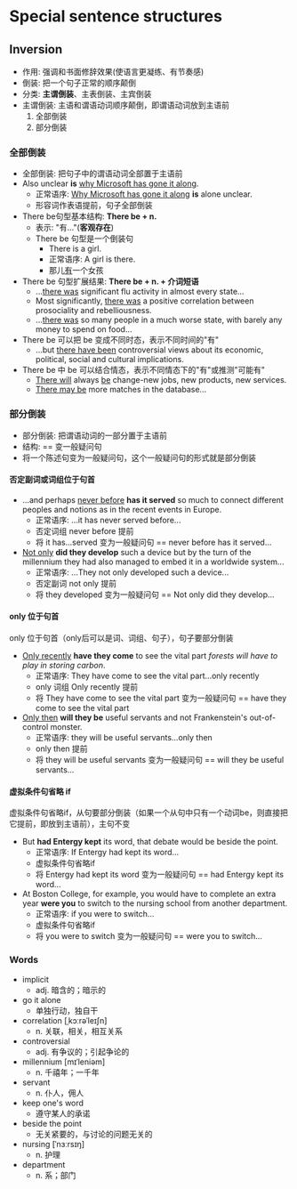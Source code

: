 # Special sentence structures

## Inversion

- 作用: 强调和书面修辞效果(使语言更凝练、有节奏感)
- 倒装: 把一个句子正常的顺序颠倒
- 分类: **主谓倒装**、主表倒装、主宾倒装
- 主谓倒装: 主语和谓语动词顺序颠倒，即谓语动词放到主语前
    1. 全部倒装
    2. 部分倒装

### 全部倒装

- 全部倒装: 把句子中的谓语动词全部置于主语前
- Also unclear **is** <ins>why Microsoft has gone it along</ins>.
    - 正常语序: <ins>Why Microsoft has gone it along</ins> **is** alone unclear.
    - 形容词作表语提前，句子全部倒装
- There be句型基本结构: **There be + n.**
    - 表示: "有..."(**客观存在**)
    - There be 句型是一个倒装句
        - There is a girl.
        - 正常语序: A girl is there.
        - 那儿<ins>有</ins>一个女孩
- There be 句型扩展结果: **There be + n. + 介词短语**
    - ...<ins>there was</ins> significant flu activity in almost every state...
    - Most significantly, <ins>there was</ins> a positive correlation between prosociality and rebelliousness.
    - ...<ins>there was</ins> so many people in a much worse state, with barely any money to spend on food...
- There be 可以把 be 变成不同时态，表示不同时间的"有"
    - ...but <ins>there have been</ins> controversial views about its economic, political, social and cultural
      implications.
- There be 中 be 可以结合情态，表示不同情态下的"有"或推测"可能有"
    - <ins>There will</ins> always <ins>be</ins> change-new jobs, new products, new services.
    - <ins>There may be</ins> more matches in the database...

### 部分倒装

- 部分倒装: 把谓语动词的一部分置于主语前
- 结构: == 变一般疑问句
- 将一个陈述句变为一般疑问句，这个一般疑问句的形式就是部分倒装

#### 否定副词或词组位于句首

- ...and perhaps <ins>never before</ins> **has it served** so much to connect different peoples and notions as in the
  recent events in Europe.
    - 正常语序: ...it has never served before...
    - 否定词组 never before 提前
    - 将 it has...served 变为一般疑问句 == never before has it served...
- <ins>Not only</ins> **did they develop** such a device but by the turn of the millennium they had also managed to
  embed it in a worldwide system...
    - 正常语序: ...They not only developed such a device...
    - 否定副词 not only 提前
    - 将 they developed 变为一般疑问句 == Not only did they develop...

#### only 位于句首

only 位于句首（only后可以是词、词组、句子），句子要部分倒装

- <ins>Only recently</ins> **have they come** to see the vital part *forests will have to play in storing carbon*.
    - 正常语序: They have come to see the vital part...only recently
    - only 词组 Only recently 提前
    - 将 They have come to see the vital part 变为一般疑问句 == have they come to see the vital part
- <ins>Only then</ins> **will they be** useful servants and not Frankenstein's out-of-control monster.
    - 正常语序: they will be useful servants...only then
    - only then 提前
    - 将 they will be useful servants 变为一般疑问句 == will they be useful servants...

#### 虚拟条件句省略 if

虚拟条件句省略if，从句要部分倒装（如果一个从句中只有一个动词be，则直接把它提前，即放到主语前），主句不变

- But **had Entergy kept** its word, that debate would be beside the point.
    - 正常语序: If Entergy had kept its word...
    - 虚拟条件句省略if
    - 将 Entergy had kept its word 变为一般疑问句 == had Entergy kept its word...
- At Boston College, for example, you would have to complete an extra year **were you** to switch to the nursing school
  from another department.
    - 正常语序: if you were to switch...
    - 虚拟条件句省略if
    - 将 you were to switch 变为一般疑问句 == were you to switch...

### Words

- implicit
    - adj. 暗含的；暗示的
- go it alone
    - 单独行动，独自干
- correlation [ˌkɔːrəˈleɪʃn]
    - n. 关联，相关，相互关系
- controversial
    - adj. 有争议的；引起争论的
- millennium [mɪˈleniəm]
    - n. 千禧年；一千年
- servant
    - n. 仆人，佣人
- keep one's word
    - 遵守某人的承诺
- beside the point
    - 无关紧要的，与讨论的问题无关的
- nursing [ˈnɜːrsɪŋ]
    - n. 护理
- department
    - n. 系；部门
